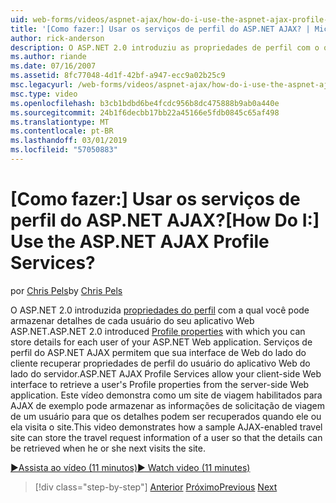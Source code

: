 ```yaml
---
uid: web-forms/videos/aspnet-ajax/how-do-i-use-the-aspnet-ajax-profile-services
title: '[Como fazer:] Usar os serviços de perfil do ASP.NET AJAX? | Microsoft Docs'
author: rick-anderson
description: O ASP.NET 2.0 introduziu as propriedades de perfil com o qual você pode armazenar detalhes de cada usuário do seu aplicativo Web ASP.NET. Permitir que os serviços de perfil do ASP.NET AJAX...
ms.author: riande
ms.date: 07/16/2007
ms.assetid: 8fc77048-4d1f-42bf-a947-ecc9a02b25c9
msc.legacyurl: /web-forms/videos/aspnet-ajax/how-do-i-use-the-aspnet-ajax-profile-services
msc.type: video
ms.openlocfilehash: b3cb1bdbd6be4fcdc956b8dc475888b9ab0a440e
ms.sourcegitcommit: 24b1f6decbb17bb22a45166e5fdb0845c65af498
ms.translationtype: MT
ms.contentlocale: pt-BR
ms.lasthandoff: 03/01/2019
ms.locfileid: "57050883"
---
```

<a name="how-do-i-use-the-aspnet-ajax-profile-services"></a><span data-ttu-id="4b019-105">[Como fazer:] Usar os serviços de perfil do ASP.NET AJAX?</span><span class="sxs-lookup"><span data-stu-id="4b019-105">[How Do I:] Use the ASP.NET AJAX Profile Services?</span></span>
====================
<span data-ttu-id="4b019-106">por [Chris Pels](https://twitter.com/chrispels)</span><span class="sxs-lookup"><span data-stu-id="4b019-106">by [Chris Pels](https://twitter.com/chrispels)</span></span>

<span data-ttu-id="4b019-107">O ASP.NET 2.0 introduzida [propriedades do perfil](https://msdn.microsoft.com/library/at64shx3.aspx) com a qual você pode armazenar detalhes de cada usuário do seu aplicativo Web ASP.NET.</span><span class="sxs-lookup"><span data-stu-id="4b019-107">ASP.NET 2.0 introduced [Profile properties](https://msdn.microsoft.com/library/at64shx3.aspx) with which you can store details for each user of your ASP.NET Web application.</span></span> <span data-ttu-id="4b019-108">Serviços de perfil do ASP.NET AJAX permitem que sua interface de Web do lado do cliente recuperar propriedades de perfil do usuário do aplicativo Web do lado do servidor.</span><span class="sxs-lookup"><span data-stu-id="4b019-108">ASP.NET AJAX Profile Services allow your client-side Web interface to retrieve a user's Profile properties from the server-side Web application.</span></span> <span data-ttu-id="4b019-109">Este vídeo demonstra como um site de viagem habilitados para AJAX de exemplo pode armazenar as informações de solicitação de viagem de um usuário para que os detalhes podem ser recuperados quando ele ou ela visita o site.</span><span class="sxs-lookup"><span data-stu-id="4b019-109">This video demonstrates how a sample AJAX-enabled travel site can store the travel request information of a user so that the details can be retrieved when he or she next visits the site.</span></span>

[<span data-ttu-id="4b019-110">&#9654;Assista ao vídeo (11 minutos)</span><span class="sxs-lookup"><span data-stu-id="4b019-110">&#9654; Watch video (11 minutes)</span></span>](https://channel9.msdn.com/Blogs/ASP-NET-Site-Videos/how-do-i-use-the-aspnet-ajax-profile-services)

> [!div class="step-by-step"]
> <span data-ttu-id="4b019-111">[Anterior](how-do-i-use-other-javascript-user-interface-libraries-with-aspnet-ajax.md)
> [Próximo](how-do-i-debug-aspnet-ajax-applications-using-visual-studio-2005.md)</span><span class="sxs-lookup"><span data-stu-id="4b019-111">[Previous](how-do-i-use-other-javascript-user-interface-libraries-with-aspnet-ajax.md)
[Next](how-do-i-debug-aspnet-ajax-applications-using-visual-studio-2005.md)</span></span>
